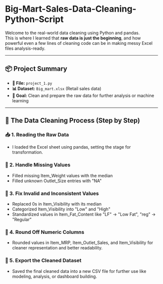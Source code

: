 # Big-Mart-Sales-Data-Cleaning-Python-Script


Welcome to the real-world data cleaning using Python and pandas.  
This is where I learned that **raw data is just the beginning**, and how powerful even a few lines of cleaning code can be in making messy Excel files analysis-ready.

---

## 📦 Project Summary

- **📁 File:** `project_1.py`  
- **📊 Dataset:** `Big_mart.xlsx` (Retail sales data)  
- **🎯 Goal:** Clean and prepare the raw data for further analysis or machine learning  

---

## 🧠 The Data Cleaning Process (Step by Step)

### 📥 1. Reading the Raw Data

- I loaded the Excel sheet using pandas, setting the stage for transformation.
  

### 🧹 2. Handle Missing Values
- Filled missing Item_Weight values with the median
- Filled unknown Outlet_Size entries with "NA"
  

### 🔁 3. Fix Invalid and Inconsistent Values
- Replaced 0s in Item_Visibility with its median
- Categorized Item_Visibility into "Low" and "High"
- Standardized values in Item_Fat_Content like "LF" → "Low Fat", "reg" → "Regular"
  

### 🎯 4. Round Off Numeric Columns
- Rounded values in Item_MRP, Item_Outlet_Sales, and Item_Visibility for cleaner representation and better readability.


### 💾 5. Export the Cleaned Dataset
- Saved the final cleaned data into a new CSV file for further use like modeling, analysis, or dashboard building.


